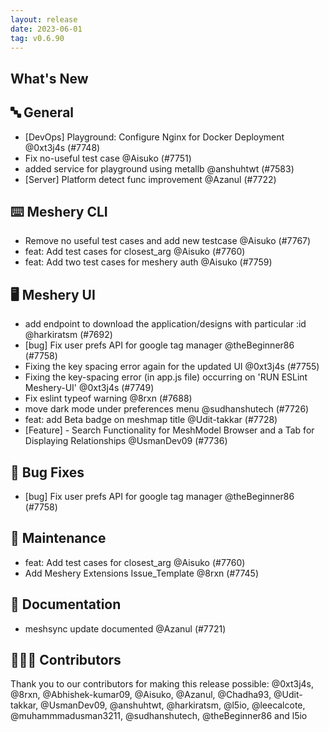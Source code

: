 ```yaml
---
layout: release
date: 2023-06-01
tag: v0.6.90
---
```


## What's New

## 🔤 General

- [DevOps] Playground: Configure Nginx for Docker Deployment @0xt3j4s (#7748)
- Fix no-useful test case @Aisuko (#7751)
- added service for playground using metallb @anshuhtwt (#7583)
- [Server] Platform detect func improvement @Azanul (#7722)

## ⌨️ Meshery CLI

- Remove no useful test cases and add new testcase @Aisuko (#7767)
- feat: Add test cases for closest_arg @Aisuko (#7760)
- feat: Add two test cases for meshery auth @Aisuko (#7759)

## 🖥 Meshery UI

- add endpoint to download the application/designs with particular :id @harkiratsm (#7692)
- [bug] Fix user prefs API for google tag manager @theBeginner86 (#7758)
- Fixing the key spacing error again for the updated UI @0xt3j4s (#7755)
- Fixing the key-spacing error (in app.js file) occurring on 'RUN ESLint Meshery-UI' @0xt3j4s (#7749)
- Fix eslint typeof warning @8rxn (#7688)
- move dark mode under preferences menu @sudhanshutech (#7726)
- feat: add Beta badge on meshmap title @Udit-takkar (#7728)
- [Feature] - Search Functionality for MeshModel Browser and a Tab for Displaying Relationships @UsmanDev09 (#7736)

## 🐛 Bug Fixes

- [bug] Fix user prefs API for google tag manager @theBeginner86 (#7758)

## 🧰 Maintenance

- feat: Add test cases for closest_arg @Aisuko (#7760)
- Add Meshery Extensions Issue_Template @8rxn (#7745)

## 📖 Documentation

- meshsync update documented @Azanul (#7721)

## 👨🏽‍💻 Contributors

Thank you to our contributors for making this release possible:
@0xt3j4s, @8rxn, @Abhishek-kumar09, @Aisuko, @Azanul, @Chadha93, @Udit-takkar, @UsmanDev09, @anshuhtwt, @harkiratsm, @l5io, @leecalcote, @muhammmadusman3211, @sudhanshutech, @theBeginner86 and l5io
